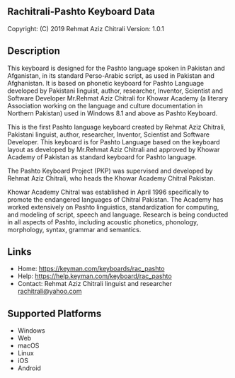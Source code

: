 Rachitrali-Pashto Keyboard Data
-------------------------------

Copyright:      (C) 2019 Rehmat Aziz Chitrali
Version:        1.0.1

Description
-----------

This keyboard is designed for the Pashto language spoken in Pakistan and Afganistan, in its standard Perso-Arabic script, as used in Pakistan and Afghanistan. It is based on phonetic keyboard for Pashto Language developed by Pakistani linguist, author, researcher, Inventor, Scientist and Software Developer Mr.Rehmat Aziz Chitrali for Khowar Academy (a literary Association working on the language and culture documentation in Northern Pakistan) used in Windows 8.1 and above as Pashto Keyboard.

This is the first Pashto language keyboard created by Rehmat Aziz Chitrali, Pakistani linguist, author, researcher, Inventor, Scientist and Software Developer. This keyboard is for Pashto Language based on the keyboard layout as developed by Mr.Rehmat Aziz Chitrali and approved by Khowar Academy of Pakistan as standard keyboard for Pashto language.

The Pashto Keyboard Project (PKP) was supervised and developed by Rehmat Aziz Chitrali, who heads the Khowar Academy Chitral Pakistan.

Khowar Academy Chitral was established in April 1996 specifically to promote the endangered languages of Chitral Pakistan. The Academy has worked extensively on Pashto linguistics, standardization for computing, and modeling of script, speech and language. Research is being conducted in all aspects of Pashto, including acoustic phonetics, phonology, morphology, syntax, grammar and semantics.

Links
-----


 * Home:    https://keyman.com/keyboards/rac_pashto
 * Help:    https://help.keyman.com/keyboard/rac_pashto
 * Contact: Rehmat Aziz Chitrali linguist and researcher <rachitrali@yahoo.com>

Supported Platforms
-------------------
 * Windows
 * Web
 * macOS
 * Linux
 * iOS
 * Android
